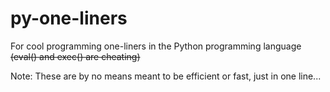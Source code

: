 # py-one-liners
For cool programming one-liners in the Python programming language ~~(eval() and exec() are cheating)~~

Note: These are by no means meant to be efficient or fast, just in one line...
